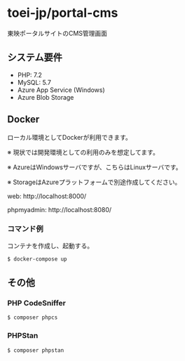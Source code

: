 # toei-jp/portal-cms

東映ポータルサイトのCMS管理画面

## システム要件

- PHP: 7.2
- MySQL: 5.7
- Azure App Service (Windows)
- Azure Blob Storage

## Docker

ローカル環境としてDockerが利用できます。

※ 現状では開発環境としての利用のみを想定してます。

※ AzureはWindowsサーバですが、こちらはLinuxサーバです。

※ StorageはAzureプラットフォームで別途作成してください。

web: http://localhost:8000/

phpmyadmin: http://localhost:8080/

### コマンド例

コンテナを作成し、起動する。

```sh
$ docker-compose up
```

## その他

### PHP CodeSniffer

```sh
$ composer phpcs
```

### PHPStan

```sh
$ composer phpstan
```
